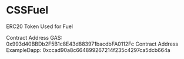 # CSSFuel
ERC20 Token Used for Fuel

Contract Address GAS: 0x993d40BBDb2F5B1c8E43d883971bacdbFA0112Fc
Contract Address ExampleDapp: 0xccad90a8c664899267214f235c4297ca5dcb664a


